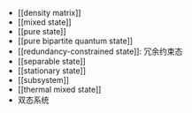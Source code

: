 - [[density matrix]]
- [[mixed state]]
- [[pure state]]
- [[pure bipartite quantum state]]
- [[redundancy-constrained state]]: 冗余约束态
- [[separable state]]
- [[stationary state]]
- [[subsystem]]
- [[thermal mixed state]]
- 双态系统
